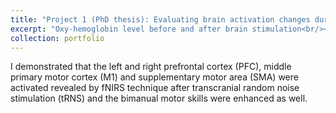 ```yaml
---
title: "Project 1 (PhD thesis): Evaluating brain activation changes during learning via functional near- infrared spectroscopy (fNIRS)"
excerpt: "Oxy-hemoglobin level before and after brain stimulation<br/><img src='/images/boxplot_study_1.png'>"
collection: portfolio
---
```


I demonstrated that the left and right prefrontal cortex (PFC), middle primary motor cortex (M1) and supplementary motor area (SMA) were activated revealed by fNIRS technique after transcranial random noise stimulation (tRNS) and the bimanual motor skills were enhanced as well.

